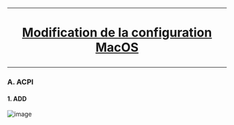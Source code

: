 --------------------------------------------------------------------------------------------------------------------------------------------------------------------------------
# <p align='center'> [Modification de la configuration MacOS](https://dortania.github.io/OpenCore-Install-Guide/AMD/zen.html#starting-point) </p>

--------------------------------------------------------------------------------------------------------------------------------------------------------------------------------

### A. ACPI
#### 1. ADD

![image](https://github.com/user-attachments/assets/a370413f-cb33-4d4b-894e-43f5527eb11a)
